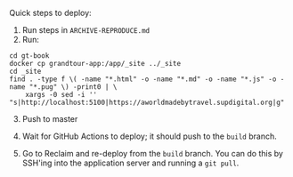 Quick steps to deploy:

1. Run steps in `ARCHIVE-REPRODUCE.md`
2. Run:

```
cd gt-book
docker cp grandtour-app:/app/_site ../_site
cd _site
find . -type f \( -name "*.html" -o -name "*.md" -o -name "*.js" -o -name "*.pug" \) -print0 | \
    xargs -0 sed -i '' "s|http://localhost:5100|https://aworldmadebytravel.supdigital.org|g"
```

3. Push to master

4. Wait for GitHub Actions to deploy; it should push to the `build` branch.

5. Go to Reclaim and re-deploy from the `build` branch. You can do this by SSH'ing into the application server and running a `git pull`.